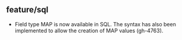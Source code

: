 ## feature/sql

 * Field type MAP is now available in SQL. The syntax has also been implemented
   to allow the creation of MAP values (gh-4763).
